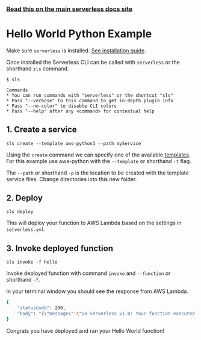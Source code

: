 <!--
title: Hello World Python Example
menuText: Python
description: Create a Python Hello World Lambda function
layout: Doc
-->

<!-- DOCS-SITE-LINK:START automatically generated  -->

### [Read this on the main serverless docs site](https://www.serverless.com/framework/docs/providers/aws/examples/hello-world/python/)

<!-- DOCS-SITE-LINK:END -->

# Hello World Python Example

Make sure `serverless` is installed. [See installation guide](../../../guide/installation.md).

Once installed the Serverless CLI can be called with `serverless` or the shorthand `sls` command.

```
$ sls

Commands
* You can run commands with "serverless" or the shortcut "sls"
* Pass "--verbose" to this command to get in-depth plugin info
* Pass "--no-color" to disable CLI colors
* Pass "--help" after any <command> for contextual help
```

## 1. Create a service

```
sls create --template aws-python3 --path myService
```

Using the `create` command we can specify one of the available [templates](https://serverless.com/framework/docs/providers/aws/cli-reference/create#available-templates). For this example use aws-python with the `--template` or shorthand `-t` flag.

The `--path` or shorthand `-p` is the location to be created with the template service files. Change directories into this new folder.

## 2. Deploy

```
sls deploy
```

This will deploy your function to AWS Lambda based on the settings in `serverless.yml`.

## 3. Invoke deployed function

```
sls invoke -f hello
```

Invoke deployed function with command `invoke` and `--function` or shorthand `-f`.

In your terminal window you should see the response from AWS Lambda.

```bash
{
    "statusCode": 200,
    "body": "{\"message\":\"Go Serverless v1.0! Your function executed successfully!\",\"input\":{}}"
}
```

Congrats you have deployed and ran your Hello World function!
